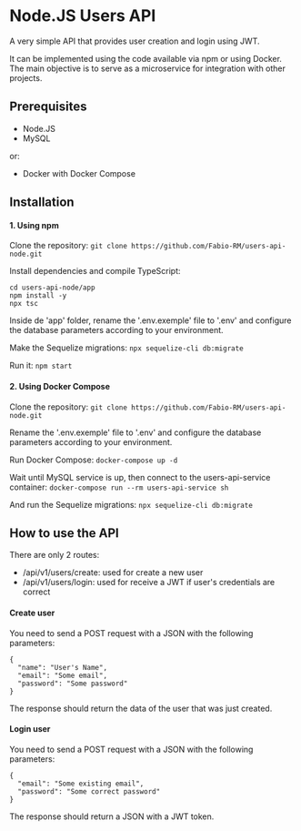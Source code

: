 # Node.JS Users API

A very simple API that provides user creation and login using JWT.

It can be implemented using the code available via npm or using Docker. The main objective is to serve as a microservice for integration with other projects.

## Prerequisites

- Node.JS
- MySQL

or:

- Docker with Docker Compose

## Installation

#### 1. Using npm

Clone the repository:
`git clone https://github.com/Fabio-RM/users-api-node.git`

Install dependencies and compile TypeScript:
```
cd users-api-node/app
npm install -y
npx tsc
```

Inside de 'app' folder, rename the '.env.exemple' file to '.env' and configure the database parameters according to your environment.

Make the Sequelize migrations:
`npx sequelize-cli db:migrate`

Run it:
`npm start`

#### 2. Using Docker Compose

Clone the repository:
`git clone https://github.com/Fabio-RM/users-api-node.git`

Rename the '.env.exemple' file to '.env' and configure the database parameters according to your environment.

Run Docker Compose:
`docker-compose up -d`

Wait until MySQL service is up, then connect to the users-api-service container:
`docker-compose run --rm users-api-service sh`

And run the Sequelize migrations:
`npx sequelize-cli db:migrate`

## How to use the API

There are only 2 routes:

- /api/v1/users/create: used for create a new user
- /api/v1/users/login: used for receive a JWT if user's credentials are correct

#### Create user

You need to send a POST request with a JSON with the following parameters:
```
{
  "name": "User's Name",
  "email": "Some email",
  "password": "Some password"
}
```

The response should return the data of the user that was just created.

#### Login user

You need to send a POST request with a JSON with the following parameters:  
```
{
  "email": "Some existing email",
  "password": "Some correct password"
}
```

The response should return a JSON with a JWT token.
